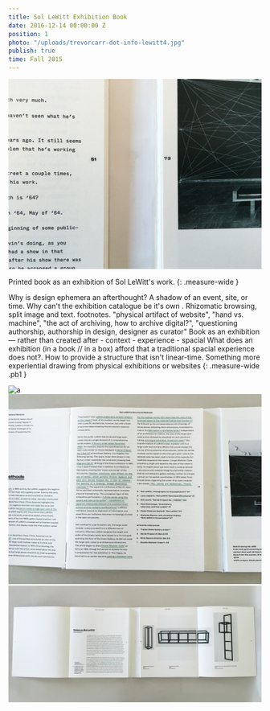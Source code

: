 ```yaml
---
title: Sol LeWitt Exhibition Book
date: 2016-12-14 00:00:00 Z
position: 1
photo: "/uploads/trevorcarr-dot-info-lewitt4.jpg"
publish: true
time: Fall 2015
---
```


![a](/uploads/trevorcarr-dot-info-lewitt2.jpg)

Printed book as an exhibition of Sol LeWitt's work.
{: .measure-wide }

Why is design ephemera an afterthought? A shadow of an event, site, or time. Why can't the exhibition catalogue be it's own
. Rhizomatic browsing, split image and text. footnotes. "physical artifact of website", "hand vs. machine", "the act of archiving, how to archive digital?", "questioning authorship, authorship in design, designer as curator"  Book as an exhibition — rather than created after
	- context
	- experience
	- spacial
  What does an exhibition (in a book // in a box) afford that a traditional spacial experience does not?. How to provide a structure that isn't linear-time. Something more experiential drawing from physical exhibitions or websites
{: .measure-wide .pb1 }

![a](/uploads/trevorcarr-dot-info-lewitt1.gif)
![a](/uploads/trevorcarr-dot-info-lewitt3.jpg)
![a](/uploads/trevorcarr-dot-info-lewitt4.jpg)
